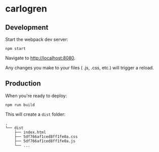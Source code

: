 
# carlogren

## Development

Start the webpack dev server:

    npm start

Navigate to <http://localhost:8080>.

Any changes you make to your files ( .js, .css, etc.) will trigger a reload.

## Production

When you're ready to deploy:

    npm run build

This will create a `dist` folder:

    .
    └── dist
        ├── index.html 
        ├── 5df766af1ced8ff1fe0a.css
        ├── 5df766af1ced8ff1fe0a.js
        └── ...

